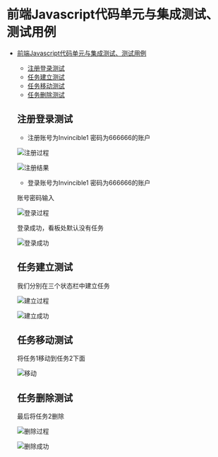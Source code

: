 # 前端Javascript代码单元与集成测试、测试用例

- [前端Javascript代码单元与集成测试、测试用例](#前端Javascript代码单元与集成测试、测试用例)
  - [注册登录测试](#注册登录测试)
  - [任务建立测试](#任务建立测试)
  - [任务移动测试](#任务移动测试)
  - [任务删除测试](#任务删除测试)
  
  ## 注册登录测试
  
  - 注册账号为Invincible1 密码为666666的账户
  
  ![注册过程](https://github.com/Invincible-Inc/Final-Work/blob/master/docs/Quality/js_unit_and_integration_testing_image/re1.png)
  
  ![注册结果](https://github.com/Invincible-Inc/Final-Work/blob/master/docs/Quality/js_unit_and_integration_testing_image/re2.png)
  
  
  - 登录账号为Invincible1 密码为666666的账户
  
  账号密码输入
  
  ![登录过程](https://github.com/Invincible-Inc/Final-Work/blob/master/docs/Quality/js_unit_and_integration_testing_image/login1.png)
  
  登录成功，看板处默认没有任务
  
  ![登录成功](https://github.com/Invincible-Inc/Final-Work/blob/master/docs/Quality/js_unit_and_integration_testing_image/login2.png)
  
  ## 任务建立测试
  
  我们分别在三个状态栏中建立任务
  
  ![建立过程](https://github.com/Invincible-Inc/Final-Work/blob/master/docs/Quality/js_unit_and_integration_testing_image/task_c1.png)
  
  ![建立成功](https://github.com/Invincible-Inc/Final-Work/blob/master/docs/Quality/js_unit_and_integration_testing_image/task_c2.png)
  
  ## 任务移动测试
  
  将任务1移动到任务2下面
  
  ![移动](https://github.com/Invincible-Inc/Final-Work/blob/master/docs/Quality/js_unit_and_integration_testing_image/task_m1.png)
  
  ## 任务删除测试
  
  最后将任务2删除
  
  ![删除过程](https://github.com/Invincible-Inc/Final-Work/blob/master/docs/Quality/js_unit_and_integration_testing_image/task_d1.png)
  
  ![删除成功](https://github.com/Invincible-Inc/Final-Work/blob/master/docs/Quality/js_unit_and_integration_testing_image/task_d2.png)
  
